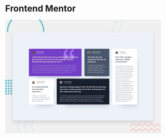 # Frontend Mentor

![Design preview for the Testimonials grid section coding challenge](./preview.jpg)
